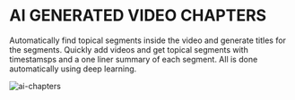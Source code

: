 # AI GENERATED VIDEO CHAPTERS

Automatically find topical segments inside the video and generate titles for the segments. Quickly add videos and get topical segments with timestamsps and a
one liner summary of each segment. All is done automatically using deep learning.


![ai-chapters](https://user-images.githubusercontent.com/33652779/172423640-334a7005-6d45-4602-b16b-18566bb6d8e2.jpg)
